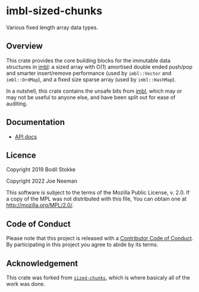 # imbl-sized-chunks

Various fixed length array data types.

## Overview

This crate provides the core building blocks for the immutable data structures
in [imbl]: a sized array with O(1) amortised double ended push/pop and
smarter insert/remove performance (used by `imbl::Vector` and `imbl::OrdMap`), and a
fixed size sparse array (used by `imbl::HashMap`).

In a nutshell, this crate contains the unsafe bits from [imbl], which
may or may not be useful to anyone else, and have been split out for ease of
auditing.

## Documentation

* [API docs](https://docs.rs/imbl-sized-chunks)

## Licence

Copyright 2019 Bodil Stokke

Copyright 2022 Joe Neeman

This software is subject to the terms of the Mozilla Public
License, v. 2.0. If a copy of the MPL was not distributed with this
file, You can obtain one at http://mozilla.org/MPL/2.0/.

## Code of Conduct

Please note that this project is released with a [Contributor Code of
Conduct][coc]. By participating in this project you agree to abide by its
terms.

## Acknowledgement

This crate was forked from [`sized-chunks`](https://crates.io/crates/sized-chunks),
which is where basicaly all of the work was done.

[imbl]: https://crates.io/crates/imbl
[coc]: https://github.com/jneem/imbl-sized-chunks/blob/master/CODE_OF_CONDUCT.md
